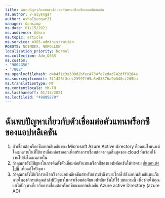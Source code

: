 ```yaml
---
title: ฉันพบปัญหาเกี่ยวกับตัวเชื่อมต่อตัวแทนพร็อกซีของแอปพลิเคชัน
ms.author: v-aiyengar
author: AshaIyengar21
manager: dansimp
ms.date: 01/15/2021
ms.audience: Admin
ms.topic: article
ms.service: o365-administration
ROBOTS: NOINDEX, NOFOLLOW
localization_priority: Normal
ms.collection: Adm_O365
ms.custom:
- "9004356"
- "7802"
ms.openlocfilehash: d4b4f1c3a309d2bfec4734fe7edad742dff0204e
ms.sourcegitcommit: 3f1426f3cec23997f65a3e83376a9b348cc205ba
ms.translationtype: MT
ms.contentlocale: th-TH
ms.lasthandoff: 01/14/2021
ms.locfileid: "49885270"
---
```

# <a name="im-having-a-problem-with-the-application-proxy-agent-connector"></a>ฉันพบปัญหาเกี่ยวกับตัวเชื่อมต่อตัวแทนพร็อกซีของแอปพลิเคชัน

1. ตัวเชื่อมต่อพร็อกซีแอปพลิเคชันของ Microsoft Azure Active directory คือคอมโพเนนต์โดเมนภายในที่ใช้การเชื่อมต่อขาออกเพื่อสร้างการเชื่อมต่อจากจุดสิ้นสุดของ cloud ที่พร้อมใช้งานไปยังโดเมนภายใน
1. ถ้าคุณกำลังมีปัญหาในการติดตั้งตัวเชื่อมต่อตัวแทนพร็อกซีของแอปพลิเคชันให้ทำตาม [ขั้นตอนต่อไปนี้](https://docs.microsoft.com/azure/active-directory/application-proxy-connector-installation-problem/?WT.mc_id=UI_AAD_Enterprise_Apps_Support_L2_Overview) เพื่อแก้ไขปัญหา
1. ถ้าคุณกำลังใช้บริการพร็อกซีของแอปพลิเคชันสำหรับการเข้าถึงระยะไกลไปยังแอปพลิเคชันบนเว็บภายในองค์กรแต่คุณกำลังมีปัญหาในการเชื่อมต่อกับแอปพลิเคชันให้ใช้ [บทความนี้](https://docs.microsoft.com/azure/active-directory/manage-apps/application-proxy-debug-connectors) เพื่อช่วยให้คุณแก้ไขปัญหาเกี่ยวกับการเชื่อมต่อพร็อกซีของแอปพลิเคชัน Azure active Directory (azure AD)